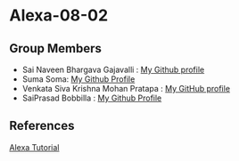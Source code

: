 # Alexa-08-02

## Group Members
- Sai Naveen Bhargava Gajavalli : [My Github profile](https://github.com/naveenpi)
- Suma Soma: [My Github Profile](https://github.com/suma-gitrep)
- Venkata Siva Krishna Mohan Pratapa : [My GitHub profile](https://github.com/mohanpratapa)
- SaiPrasad Bobbilla : [My Github Profile](https://github.com/prasadbobbilla)

## References
[Alexa Tutorial](https://www.jovo.tech/tutorials/alexa-skill-tutorial-nodejs)
